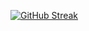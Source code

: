 
<a href="https://git.io/streak-stats"><img src="https://streak-stats.demolab.com?user=" alt="GitHub Streak" /></a>

